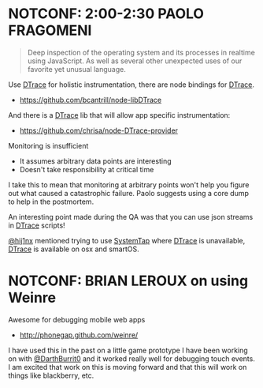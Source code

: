 # NOTCONF: 2:00-2:30  PAOLO FRAGOMENI

> Deep inspection of the operating system and its processes in realtime using JavaScript. As well as several other unexpected uses of our favorite yet unusual language.

Use [DTrace][dtrace] for holistic instrumentation, there are node bindings for [DTrace][dtrace].

* https://github.com/bcantrill/node-libDTrace

And there is a [DTrace][dtrace] lib that will allow app specific instrumentation:

* https://github.com/chrisa/node-DTrace-provider

Monitoring is insufficient

* It assumes arbitrary data points are interesting
* Doesn't take responsibility at critical time

I take this to mean that monitoring at arbitrary points won't help you figure out what caused a catastrophic failure. Paolo suggests using a core dump to help in the postmortem.

An interesting point made during the QA was that you can use json streams in [DTrace][dtrace] scripts!

[@hij1nx][hij1nx] mentioned trying to use [SystemTap][systemtap] where [DTrace][dtrace] is unavailable, [DTrace][dtrace] is available on osx and smartOS.

# NOTCONF: BRIAN LEROUX on using Weinre

Awesome for debugging mobile web apps

* http://phonegap.github.com/weinre/

I have used this in the past on a little game prototype I have been working on with [@DarthBurrit0][darthBurrit0] and it worked really well for debugging touch events. I am excited that work on this is moving forward and that this will work on things like blackberry, etc.


[hij1nx]: https://twitter.com/#!/Hij1nx
[dtrace]: http://dtrace.org/blogs/
[systemtap]: http://en.wikipedia.org/wiki/SystemTap
[darthBurrit0]: https://twitter.com/#!/DarthBurrit0